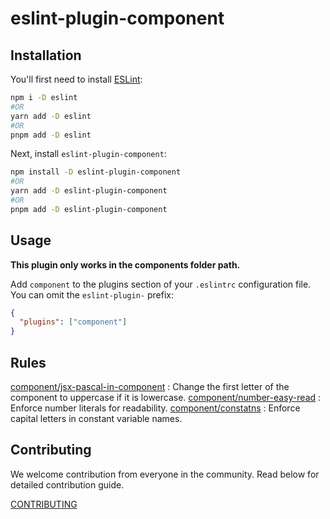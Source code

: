 # eslint-plugin-component

## Installation

You'll first need to install [ESLint](https://eslint.org/):

```sh
npm i -D eslint
#OR
yarn add -D eslint
#OR
pnpm add -D eslint
```

Next, install `eslint-plugin-component`:

```sh
npm install -D eslint-plugin-component
#OR
yarn add -D eslint-plugin-component
#OR
pnpm add -D eslint-plugin-component
```

## Usage

<b>This plugin only works in the components folder path.</b>

Add `component` to the plugins section of your `.eslintrc` configuration file. You can omit the `eslint-plugin-` prefix:

```json
{
  "plugins": ["component"]
}
```

## Rules

<!-- begin auto-generated rules list -->

[component/jsx-pascal-in-component](docs/jsx-pascal-in-component.md) : Change the first letter of the component to uppercase if it is lowercase.
[component/number-easy-read](docs/number-easy-read.md) : Enforce number literals for readability.
[component/constatns](docs/constants.md) : Enforce capital letters in constant variable names.

<!-- end auto-generated rules list -->

## Contributing

We welcome contribution from everyone in the community. Read below for detailed contribution guide.

[CONTRIBUTING](CONTRIBUTING.md)
